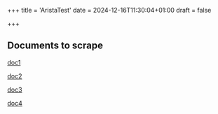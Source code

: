 +++
title = 'AristaTest'
date = 2024-12-16T11:30:04+01:00
draft = false

+++


## Documents to scrape

 [doc1](/documents/doc1.pdf)


[doc2](/documents/doc2.pdf)


[doc3](/documents/doc3.pdf)


[doc4](/documents/doc4.pdf)